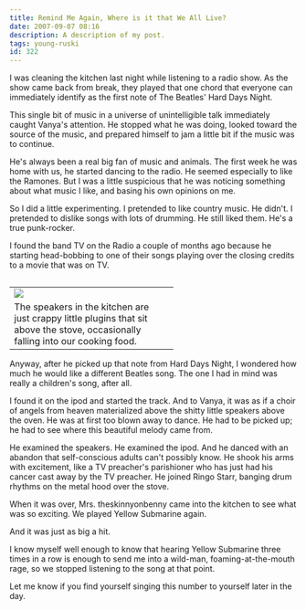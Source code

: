 ```yaml
---
title: Remind Me Again, Where is it that We All Live?
date: 2007-09-07 08:16
description: A description of my post.
tags: young-ruski
id: 322
---
```

I was cleaning the kitchen last night while listening to a radio show.  As the show came back from break, they played that one chord that everyone can immediately identify as the first note of The Beatles' Hard Days Night.

This single bit of music in a universe of unintelligible talk immediately caught Vanya's attention.  He stopped what he was doing, looked toward the source of the music, and prepared himself to jam a little bit if the music was to continue.

He's always been a real big fan of music and animals.  The first week he was home with us, he started dancing to the radio.  He seemed especially to like the Ramones.  But I was a little suspicious that he was noticing something about what music I like, and basing his own opinions on me.

So I did a little experimenting.  I pretended to like country music.  He didn't.  I pretended to dislike songs with lots of drumming.  He still liked them.  He's a true punk-rocker.

I found the band TV on the Radio a couple of months ago because he starting head-bobbing to one of their songs playing over the closing credits to a movie that was on TV.

<table cellpadding="2" align="left"><tr><td width="250" ><img src="/img/kitchenspeakers.jpg"></td><td width="5" rowspan="2"><spacer type="block" width="5" height="1"></td></tr><tr><td class="caption" width="250">The speakers in the kitchen are just crappy little plugins that sit above the stove, occasionally falling into our cooking food.</td></tr></table>

Anyway, after he picked up that note from Hard Days Night, I wondered how much he would like a different Beatles song.  The one I had in mind was really a children's song, after all.

I found it on the ipod and started the track.  And to Vanya, it was as if a choir of angels from heaven materialized above the shitty little speakers above the oven.  He was at first too blown away to dance.  He had to be picked up; he had to see where this beautiful melody came from.

He examined the speakers.  He examined the ipod.  And he danced with an abandon that self-conscious adults can't possibly know.  He shook his arms with excitement, like a TV preacher's parishioner who has just had his cancer cast away by the TV preacher.  He joined Ringo Starr, banging drum rhythms on the metal hood over the stove.

When it was over, Mrs. theskinnyonbenny came into the kitchen to see what was so exciting.  We played Yellow Submarine again.

And it was just as big a hit.

I know myself well enough to know that hearing Yellow Submarine three times in a row is enough to send me into a wild-man, foaming-at-the-mouth rage, so we stopped listening to the song at that point.

Let me know if you find yourself singing this number to yourself later in the day.